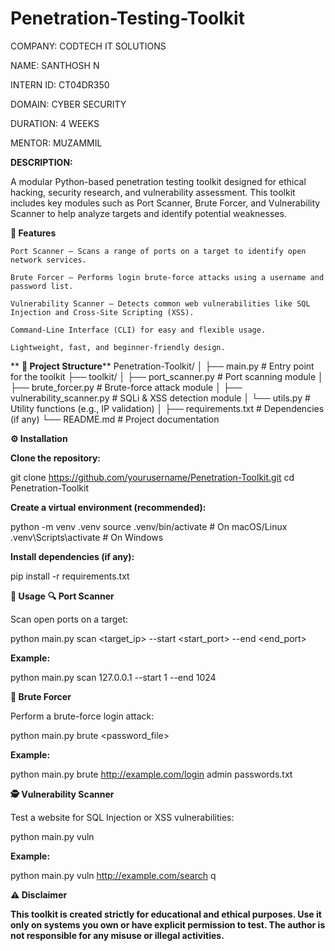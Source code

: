 # Penetration-Testing-Toolkit

COMPANY: CODTECH IT SOLUTIONS

NAME: SANTHOSH N

INTERN ID: CT04DR350

DOMAIN: CYBER SECURITY

DURATION: 4 WEEKS

MENTOR: MUZAMMIL

****DESCRIPTION:****

A modular Python-based penetration testing toolkit designed for ethical hacking, security research, and vulnerability assessment.
This toolkit includes key modules such as Port Scanner, Brute Forcer, and Vulnerability Scanner to help analyze targets and identify potential weaknesses.

****🚀 Features****

    Port Scanner — Scans a range of ports on a target to identify open network services.
    
    Brute Forcer — Performs login brute-force attacks using a username and password list.
    
    Vulnerability Scanner — Detects common web vulnerabilities like SQL Injection and Cross-Site Scripting (XSS).
    
    Command-Line Interface (CLI) for easy and flexible usage.

    Lightweight, fast, and beginner-friendly design.
**
**📂 Project Structure****
Penetration-Toolkit/
│
├── main.py                          # Entry point for the toolkit
├── toolkit/
│   ├── port_scanner.py              # Port scanning module
│   ├── brute_forcer.py              # Brute-force attack module
│   ├── vulnerability_scanner.py     # SQLi & XSS detection module
│   └── utils.py                     # Utility functions (e.g., IP validation)
│
├── requirements.txt                 # Dependencies (if any)
└── README.md                        # Project documentation

****⚙️ Installation****

**Clone the repository:**

git clone https://github.com/yourusername/Penetration-Toolkit.git
cd Penetration-Toolkit


**Create a virtual environment (recommended):**

python -m venv .venv
source .venv/bin/activate      # On macOS/Linux
.venv\Scripts\activate         # On Windows


**Install dependencies (if any):**

pip install -r requirements.txt

****🧠 Usage****
**🔍 Port Scanner**

Scan open ports on a target:

python main.py scan <target_ip> --start <start_port> --end <end_port>

**Example:**

python main.py scan 127.0.0.1 --start 1 --end 1024

**🔑 Brute Forcer**

Perform a brute-force login attack:

python main.py brute <url> <username> <password_file>

**Example:**

python main.py brute http://example.com/login admin passwords.txt

**🕵️ Vulnerability Scanner**

Test a website for SQL Injection or XSS vulnerabilities:

python main.py vuln <url> <parameter>

**Example:**

python main.py vuln http://example.com/search q

****⚠️ Disclaimer****

****This toolkit is created strictly for educational and ethical purposes.
Use it only on systems you own or have explicit permission to test.
The author is not responsible for any misuse or illegal activities.****
